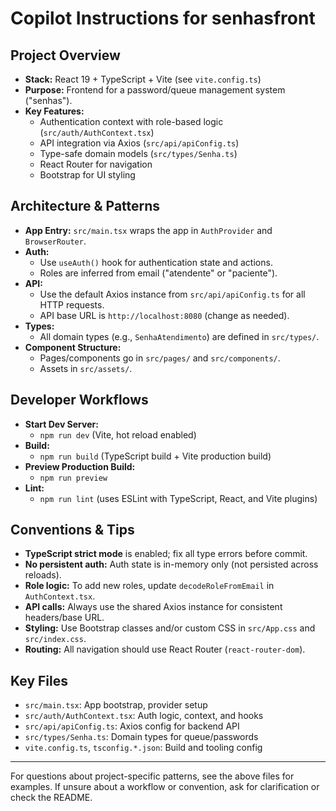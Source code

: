 # Copilot Instructions for senhasfront

## Project Overview
- **Stack:** React 19 + TypeScript + Vite (see `vite.config.ts`)
- **Purpose:** Frontend for a password/queue management system ("senhas").
- **Key Features:**
  - Authentication context with role-based logic (`src/auth/AuthContext.tsx`)
  - API integration via Axios (`src/api/apiConfig.ts`)
  - Type-safe domain models (`src/types/Senha.ts`)
  - React Router for navigation
  - Bootstrap for UI styling

## Architecture & Patterns
- **App Entry:** `src/main.tsx` wraps the app in `AuthProvider` and `BrowserRouter`.
- **Auth:**
  - Use `useAuth()` hook for authentication state and actions.
  - Roles are inferred from email ("atendente" or "paciente").
- **API:**
  - Use the default Axios instance from `src/api/apiConfig.ts` for all HTTP requests.
  - API base URL is `http://localhost:8080` (change as needed).
- **Types:**
  - All domain types (e.g., `SenhaAtendimento`) are defined in `src/types/`.
- **Component Structure:**
  - Pages/components go in `src/pages/` and `src/components/`.
  - Assets in `src/assets/`.

## Developer Workflows
- **Start Dev Server:**
  - `npm run dev` (Vite, hot reload enabled)
- **Build:**
  - `npm run build` (TypeScript build + Vite production build)
- **Preview Production Build:**
  - `npm run preview`
- **Lint:**
  - `npm run lint` (uses ESLint with TypeScript, React, and Vite plugins)

## Conventions & Tips
- **TypeScript strict mode** is enabled; fix all type errors before commit.
- **No persistent auth:** Auth state is in-memory only (not persisted across reloads).
- **Role logic:** To add new roles, update `decodeRoleFromEmail` in `AuthContext.tsx`.
- **API calls:** Always use the shared Axios instance for consistent headers/base URL.
- **Styling:** Use Bootstrap classes and/or custom CSS in `src/App.css` and `src/index.css`.
- **Routing:** All navigation should use React Router (`react-router-dom`).

## Key Files
- `src/main.tsx`: App bootstrap, provider setup
- `src/auth/AuthContext.tsx`: Auth logic, context, and hooks
- `src/api/apiConfig.ts`: Axios config for backend API
- `src/types/Senha.ts`: Domain types for queue/passwords
- `vite.config.ts`, `tsconfig.*.json`: Build and tooling config

---

For questions about project-specific patterns, see the above files for examples. If unsure about a workflow or convention, ask for clarification or check the README.

